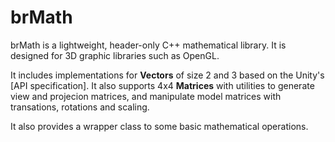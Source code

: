 # brMath
brMath is a lightweight, header-only C++ mathematical library. It is designed for 3D graphic libraries such as OpenGL.

It includes implementations for **Vectors** of size 2 and 3 based on the Unity's [API specification]. It also supports 4x4 **Matrices** with utilities to generate view and projecion matrices, and manipulate model matrices with transations, rotations and scaling.

It also provides a wrapper class to some basic mathematical operations.